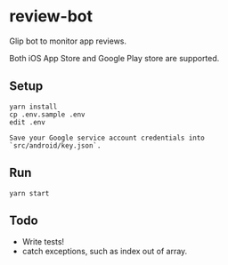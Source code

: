 # review-bot

Glip bot to monitor app reviews.

Both iOS App Store and Google Play store are supported.


## Setup

```
yarn install
cp .env.sample .env
edit .env

Save your Google service account credentials into `src/android/key.json`.
```


## Run

```
yarn start
```


## Todo

- Write tests!
- catch exceptions, such as index out of array.

